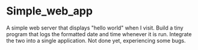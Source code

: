 # Simple_web_app

A simple web server that displays "hello world" when I visit.
Build a tiny program that logs the formatted date and time whenever it is run.
Integrate the two into a single application.
Not done yet, experiencing some bugs. 
